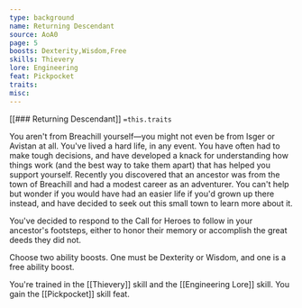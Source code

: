 ```yaml
---
type: background
name: Returning Descendant 
source: AoA0
page: 5
boosts: Dexterity,Wisdom,Free
skills: Thievery
lore: Engineering
feat: Pickpocket
traits: 
misc: 
---
```


[[### Returning Descendant]]
`=this.traits`


You aren't from Breachill yourself—you might not even be from Isger or Avistan at all. You've lived a hard life, in any event. You have often had to make tough decisions, and have developed a knack for understanding how things work (and the best way to take them apart) that has helped you support yourself. Recently you discovered that an ancestor was from the town of Breachill and had a modest career as an adventurer. You can't help but wonder if you would have had an easier life if you'd grown up there instead, and have decided to seek out this small town to learn more about it.

You've decided to respond to the Call for Heroes to follow in your ancestor's footsteps, either to honor their memory or accomplish the great deeds they did not.

Choose two ability boosts. One must be Dexterity or Wisdom, and one is a free ability boost.

You're trained in the [[Thievery]] skill and the [[Engineering Lore]] skill. You gain the [[Pickpocket]] skill feat.

